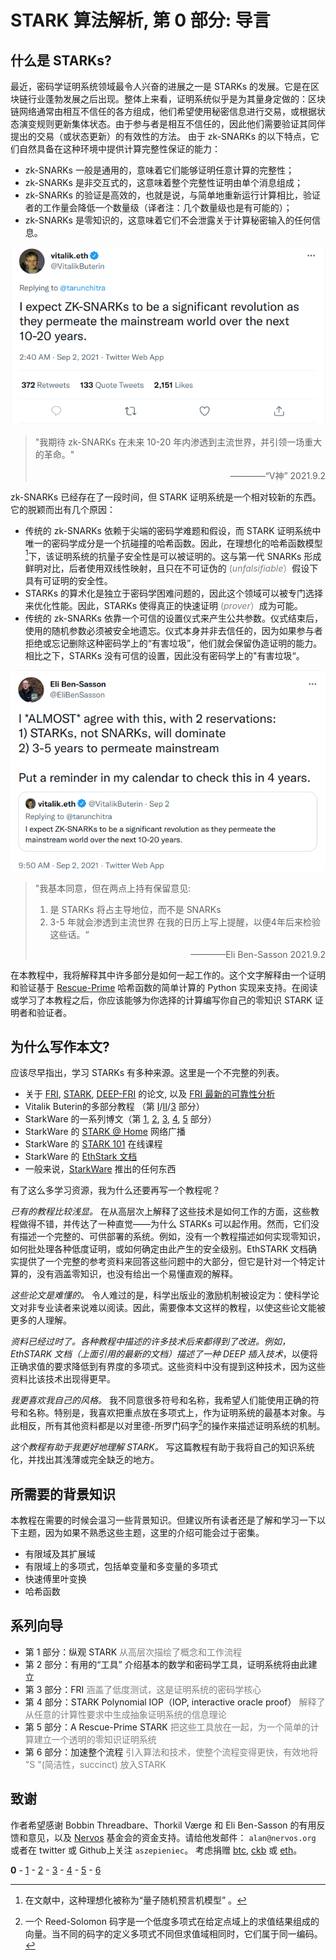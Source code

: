 # STARK 算法解析, 第 0 部分: 导言

## 什么是 STARKs?

最近，密码学证明系统领域最令人兴奋的进展之一是 STARKs 的发展。它是在区块链行业蓬勃发展之后出现。整体上来看，证明系统似乎是为其量身定做的：区块链网络通常由相互不信任的各方组成，他们希望使用秘密信息进行交易，或根据状态演变规则更新集体状态。由于参与者是相互不信任的，因此他们需要验证其同伴提出的交易（或状态更新）的有效性的方法。
由于 zk-SNARKs 的以下特点，它们自然具备在这种环境中提供计算完整性保证的能力：
 - zk-SNARKs 一般是通用的，意味着它们能够证明任意计算的完整性；
 - zk-SNARKs 是非交互式的，这意味着整个完整性证明由单个消息组成；
 - zk-SNARKs 的验证是高效的，也就是说，与简单地重新运行计算相比，验证者的工作量会降低一个数量级（译者注：几个数量级也是有可能的）；
 - zk-SNARKs 是零知识的，这意味着它们不会泄露关于计算秘密输入的任何信息。
 
 ![Vitalik Buterin 喜爱 SNARKs](../graphics/twitter-vitalik.png "Zk-SNARKs 将会带来重大的革命")

> "我期待 zk-SNARKs 在未来 10-20 年内渗透到主流世界，并引领一场重大的革命。"<br>
> <p align="right">————“V神” 2021.9.2</p>

zk-SNARKs 已经存在了一段时间，但 STARK 证明系统是一个相对较新的东西。它的脱颖而出有几个原因：
 - 传统的 zk-SNARKs 依赖于尖端的密码学难题和假设，而 STARK 证明系统中唯一的密码学成分是一个抗碰撞的哈希函数。因此，在理想化的哈希函数模型[^1]下，该证明系统的抗量子安全性是可以被证明的。这与第一代 SNARKs 形成鲜明对比，后者使用双线性映射，且只在不可证伪的 <font color="#808080"> (*unfalsifiable*）</font>假设下具有可证明的安全性。
 - STARKs 的算术化是独立于密码学困难问题的，因此这个领域可以被专门选择来优化性能。因此，STARKs 使得真正的快速证明 <font color="#808080"> (*prover*）</font>成为可能。
 - 传统的 zk-SNARKs 依靠一个可信的设置仪式来产生公共参数。仪式结束后，使用的随机参数必须被安全地遗忘。仪式本身并非去信任的，因为如果参与者拒绝或忘记删除这种密码学上的“有害垃圾”，他们就会保留伪造证明的能力。相比之下，STARKs 没有可信的设置，因此没有密码学上的"有害垃圾“。

 ![Eli Ben-Sasson 更喜爱 STARKs](../graphics/twitter-eli.png "STARKs 将会战胜 SNARKs")
> "我基本同意，但在两点上持有保留意见:
> 1) 是 STARKs 将占主导地位，而不是 SNARKs
> 2) 3-5 年就会渗透到主流世界
> 在我的日历上写上提醒，以便4年后来检验这些话。“<br>
>  <p align="right">————Eli Ben-Sasson 2021.9.2</p>

在本教程中，我将解释其中许多部分是如何一起工作的。这个文字解释由一个证明和验证基于 [Rescue-Prime](https://eprint.iacr.org/2020/1143.pdf) 哈希函数的简单计算的 Python 实现来支持。在阅读或学习了本教程之后，你应该能够为你选择的计算编写你自己的零知识 STARK 证明者和验证者。

## 为什么写作本文?

应该尽早指出，学习 STARKs 有多种来源。这里是一个不完整的列表。
 - 关于 [FRI](https://eccc.weizmann.ac.il/report/2017/134/revision/1/download/), [STARK](https://eprint.iacr.org/2018/046.pdf), [DEEP-FRI](https://eprint.iacr.org/2019/336.pdf) 的论文, 以及 [FRI 最新的可靠性分析](https://eccc.weizmann.ac.il/report/2020/083/)
 - Vitalik Buterin的多部分教程 （第 [I](https://vitalik.ca/general/2017/11/09/starks_part_1.html)/[II](https://vitalik.ca/general/2017/11/22/starks_part_2.html)/[3](https://vitalik.ca/general/2018/07/21/starks_part_3.html) 部分）
 - StarkWare 的一系列博文（第 [1](https://medium.com/starkware/stark-math-the-journey-begins-51bd2b063c71), [2](https://medium.com/starkware/arithmetization-i-15c046390862), [3](https://medium.com/starkware/arithmetization-ii-403c3b3f4355), [4](https://medium.com/starkware/low-degree-testing-f7614f5172db), [5](https://medium.com/starkware/a-framework-for-efficient-starks-19608ba06fbe) 部分）
 - StarkWare 的 [STARK @ Home](https://www.youtube.com/playlist?list=PLcIyXLwiPilUFGw7r2uyWerOkbx4GFMXq) 网络广播
 - StarkWare 的 [STARK 101](https://starkware.co/developers-community/stark101-onlinecourse/) 在线课程
 - StarkWare 的 [EthStark 文档](https://eprint.iacr.org/2021/582.pdf)
 - 一般来说，[StarkWare](https://starkware.co) 推出的任何东西

有了这么多学习资源，我为什么还要再写一个教程呢？

*已有的教程比较浅显。* 在从高层次上解释了这些技术是如何工作的方面，这些教程做得不错，并传达了一种直觉——为什么 STARKs 可以起作用。然而，它们没有描述一个完整的、可供部署的系统。例如，没有一个教程描述如何实现零知识，如何批处理各种低度证明，或如何确定由此产生的安全级别。EthSTARK 文档确实提供了一个完整的参考资料来回答这些问题中的大部分，但它是针对一个特定计算的，没有涵盖零知识，也没有给出一个易懂直观的解释。

*这些论文是难懂的。* 令人难过的是，科学出版业的激励机制被设定为：使科学论文对非专业读者来说难以阅读。因此，需要像本文这样的教程，以使这些论文能被更多的人理解。

*资料已经过时了。*各种教程中描述的许多技术后来都得到了改进。例如，EthSTARK 文档（上面引用的最新的文档）描述了一种* DEEP 插入技术*，以便将正确求值的要求降低到有界度的多项式。这些资料中没有提到这种技术，因为这些资料比该技术出现得更早。

*我更喜欢我自己的风格。* 我不同意很多符号和名称，我希望人们能使用正确的符号和名称。特别是，我喜欢把重点放在多项式上，作为证明系统的最基本对象。与此相反，所有其他资料都是以对里德-所罗门码字[^2]的操作来描述证明系统的机制。

*这个教程有助于我更好地理解 STARK。* 写这篇教程有助于我将自己的知识系统化，并找出其浅薄或完全缺乏的地方。


## 所需要的背景知识

本教程在需要的时候会温习一些背景知识。但建议所有读者还是了解和学习一下以下主题，因为如果不熟悉这些主题，这里的介绍可能会过于密集。

- 有限域及其扩展域
- 有限域上的多项式，包括单变量和多变量的多项式
- 快速傅里叶变换
- 哈希函数


## 系列向导

 - 第 1 部分：纵观 STARK <font color="#808080"> 从高层次描绘了概念和工作流程 </font>
 - 第 2 部分：有用的“工具” <font color="#808080">  </font>介绍基本的数学和密码学工具，证明系统将由此建立
 - 第 3 部分：FRI <font color="#808080"> 涵盖了低度测试，这是证明系统的密码学核心 </font>
 - 第 4 部分：STARK Polynomial IOP（IOP, interactive oracle proof）<font color="#808080"> 解释了从任意的计算性要求中生成抽象证明系统的信息理论 </font>
 - 第 5 部分：A Rescue-Prime STARK <font color="#808080"> 把这些工具放在一起，为一个简单的计算建立一个透明的零知识证明系统 </font>
 - 第 6 部分：加速整个流程 <font color="#808080"> 引入算法和技术，使整个流程变得更快，有效地将 "S "(简洁性，succinct) 放入STARK  </font> 


## 致谢

作者希望感谢 Bobbin Threadbare、Thorkil Værge 和 Eli Ben-Sasson 的有用反馈和意见，以及 [Nervos](https://nervos.org) 基金会的资金支持。请给他发邮件： `alan@nervos.org` 或者在 twitter 或 Github上关注 `aszepieniec`。 考虑捐赠 [btc](bitcoin:bc1qg32wme6sqltus5e9yzuq4y56xxc0rutly8ak7y), [ckb](nervos:ckb1qyq9s4rvld206a3rl6jmzxav4ffx58uj5prsv867ml) 或 [eth](ethereum:0x934B24cE32ceEDB38ce088Da1D9366Fa23F7B3f4)。

**0** - [1](overview.md) - [2](basic-tools) - [3](fri) - [4](stark) - [5](rescue-prime) - [6](faster)


[^1]: 在文献中，这种理想化被称为“量子随机预言机模型” 。
[^2]: 一个 Reed-Solomon 码字是一个低度多项式在给定点域上的求值结果组成的向量。当不同的码字的定义多项式不同但求值域相同时，它们属于同一编码。 
